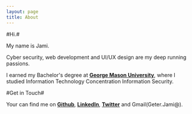 ```yaml
---
layout: page
title: About
---
```


#Hi.#

My name is Jami.

Cyber security, web development and UI/UX design are my  deep running passions. 

I earned my Bachelor's degree at **[George Mason University](https://www.gmu.edu/)**, where I studied Information Technology Concentration Information Security. 


#Get in Touch#

Your can find me on **[Github](https://github.com/TheJcode)**, **[LinkedIn](www.linkedin.com/in/JamiGeter)**, **[Twitter](https://twitter.com/Jcode_)** and Gmail(Geter.Jami@).
